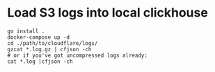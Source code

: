 # Load S3 logs into local clickhouse

```shell
go install .
docker-compose up -d
cd ./path/to/cloudflare/logs/
gzcat *.log.gz | cfjson -ch
# or if you've got uncompressed logs already:
cat *.log |cfjson -ch
```
